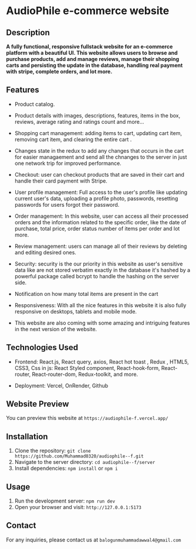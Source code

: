 # AudioPhile e-commerce website

## Description

**A fully functional, responsive fullstack website for an e-commerce platform with a beautiful UI. This website allows users to browse and purchase products, add and manage reviews, manage their shopping carts and persisting the update in the database, handling real payment with stripe, complete orders, and lot more.**

## Features

- Product catalog.
- Product details with images, descriptions, features, items in the box, reviews, average rating and ratings count and more...
- Shopping cart management: adding items to cart, updating cart item, removing cart item, and clearing the entire cart .
- Changes state in the redux to add any changes that occurs in the cart for easier managaement and send all the chnanges to the server in just one network trip for improved performance.
- Checkout: user can checkout products that are saved in their cart and handle their card payment with Stripe.
- User profile management: Full access to the user's profile like updating current user's data, uploading a profile photo, passwords, resetting passwords for users forgot their password.
- Order management: In this website, user can access all their processed orders and the information related to the specific order, like the date of purchase, total price, order status number of items per order and lot more.
- Review management: users can manage all of their reviews by deleting and editing desired ones.

- Security: security is the our priority in this website as user's sensitive data like are not stored verbatim exactly in the database it's hashed by a powerful package called bcrypt to handle the hashing on the server side.
- Notification on how many total items are present in the cart
- Responsiveness: With all the nice features in this website it is also fully responsive on desktops, tablets and mobile mode.

- This website are also coming with some amazing and intriguing features in the next version of the website.

## Technologies Used

- Frontend: React.js, React query, axios, React hot toast , Redux , HTML5, CSS3, Css in js: React Styled component, React-hook-form, React-router, React-router-dom, Redux-toolkit, and more.

- Deployment: Vercel, OnRender, Github

## Website Preview

You can preview this website at `https://audiophile-f.vercel.app/`

## Installation

1. Clone the repository: `git clone https://github.com/Muhammad0320/audiophile--f.git`
2. Navigate to the server directory: `cd audiophile--f/server`
3. Install dependencies: `npm install` or `npm i`

## Usage

1. Run the development server: `npm run dev`
2. Open your browser and visit: `http://127.0.0.1:5173`

## Contact

For any inquiries, please contact us at `balogunmuhammadawwal4@gmail.com`
